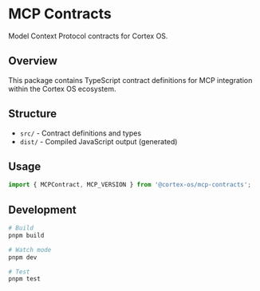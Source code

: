 # MCP Contracts

Model Context Protocol contracts for Cortex OS.

## Overview

This package contains TypeScript contract definitions for MCP integration within the Cortex OS ecosystem.

## Structure

- `src/` - Contract definitions and types
- `dist/` - Compiled JavaScript output (generated)

## Usage

```typescript
import { MCPContract, MCP_VERSION } from '@cortex-os/mcp-contracts';
```

## Development

```bash
# Build
pnpm build

# Watch mode
pnpm dev

# Test
pnpm test
```
